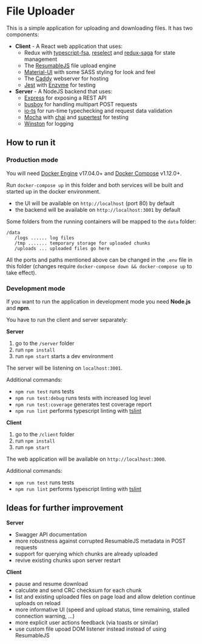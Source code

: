 # File Uploader
This is a simple application for uploading and downloading files. It has two components:
 * **Client** - A React web application that uses:
    * Redux with [typescript-fsa](https://github.com/aikoven/typescript-fsa), [reselect](https://github.com/reduxjs/reselect) and [redux-saga](https://github.com/redux-saga/redux-saga) for state management
    * The [ResumableJS](http://www.resumablejs.com/) file upload engine
    * [Material-UI](https://material-ui.com/) with some SASS styling for look and feel
    * The [Caddy](https://caddyserver.com/) webserver for hosting
    * [Jest](https://jestjs.io/) with [Enzyme](https://airbnb.io/enzyme/) for testing
 * **Server** - A NodeJS backend that uses:
    * [Express](https://expressjs.com/) for exposing a REST API
    * [busboy](https://github.com/mscdex/busboy) for handling multipart POST requests
    * [io-ts](https://github.com/gcanti/io-ts) for run-time typechecking and request data validation
    * [Mocha](https://mochajs.org/) with [chai](https://www.chaijs.com/) and [supertest](https://github.com/visionmedia/supertest) for testing
    * [Winston](https://github.com/winstonjs/winston) for logging

## How to run it

### Production mode
You will need [Docker Engine](https://docs.docker.com/engine/) v17.04.0+ and [Docker Compose](https://docs.docker.com/compose/) v1.12.0+.

Run `docker-compose up` in this folder and both services will be built and started up in the docker environment.
 * the UI will be available on `http://localhost` (port 80) by default
 * the backend will be available on `http://localhost:3001` by default

Some folders from the running containers will be mapped to the `data` folder:
```
/data
   /logs ...... log files
   /tmp ....... temporary storage for uploaded chunks
   /uploads ... uploaded files go here 
```
 
All the ports and paths mentioned above can be changed in the `.env` file in this folder 
(changes require `docker-compose down && docker-compose up` to take effect).

### Development mode
If you want to run the application in development mode you need **Node.js** and **npm**.

You have to run the client and server separately:

**Server**
1. go to the `/server` folder
2. run `npm install`
3. run `npm start` starts a dev environment

The server will be listening on `localhost:3001`.

Additional commands:

-   `npm run test` runs tests
-   `npm run test:debug` runs tests with increased log level
-   `npm run test:coverage` generates test coverage report
-   `npm run lint` performs typescript linting with [tslint](https://palantir.github.io/tslint/)


**Client**
1. go to the `/client` folder
2. run `npm install`
3. run `npm start`

The web application will be available on `http://localhost:3000`.

Additional commands:

-   `npm run test` runs tests
-   `npm run lint` performs typescript linting with [tslint](https://palantir.github.io/tslint/)


## Ideas for further improvement

**Server**

  * Swagger API documentation
  * more robustness against corrupted ResumableJS metadata in POST requests
  * support for querying which chunks are already uploaded
  * revive existing chunks upon server restart

**Client**

  * pause and resume download
  * calculate and send CRC checksum for each chunk
  * list and existing uploaded files on page load and allow deletion
continue uploads on reload
  * more informative UI (speed and upload status, time remaining, stalled connection warning, …)
  * more explicit user actions feedback (via toasts or similar)
  * use custom file upoad DOM listener instead instead of using ResumableJS

